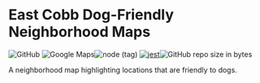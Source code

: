 # East Cobb Dog-Friendly Neighborhood Maps  
![GitHub](https://img.shields.io/github/license/mashape/apistatus.svg) ![Google Maps](https://img.shields.io/badge/googlemaps-v3.34-red.svg)![node (tag)](https://img.shields.io/node/v/passport/latest.svg) [![jest](https://jestjs.io/img/jest-badge.svg)](https://github.com/facebook/jest)![GitHub repo size in bytes](https://img.shields.io/github/repo-size/badges/shields.svg)

A neighborhood map highlighting locations that are friendly to dogs.

